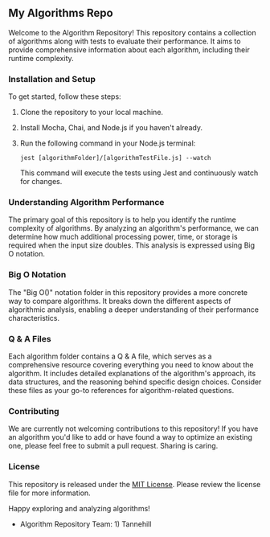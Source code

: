 ## My Algorithms Repo

Welcome to the Algorithm Repository! This repository contains a collection of algorithms along with tests to evaluate their performance. It aims to provide comprehensive information about each algorithm, including their runtime complexity. 

### Installation and Setup

To get started, follow these steps:

1. Clone the repository to your local machine.
2. Install Mocha, Chai, and Node.js if you haven't already.
3. Run the following command in your Node.js terminal:

   ```
   jest [algorithmFolder]/[algorithmTestFile.js] --watch
   ```

   This command will execute the tests using Jest and continuously watch for changes.

### Understanding Algorithm Performance

The primary goal of this repository is to help you identify the runtime complexity of algorithms. By analyzing an algorithm's performance, we can determine how much additional processing power, time, or storage is required when the input size doubles. This analysis is expressed using Big O notation.

### Big O Notation

The "Big O()" notation folder in this repository provides a more concrete way to compare algorithms. It breaks down the different aspects of algorithmic analysis, enabling a deeper understanding of their performance characteristics.

### Q & A Files

Each algorithm folder contains a Q & A file, which serves as a comprehensive resource covering everything you need to know about the algorithm. It includes detailed explanations of the algorithm's approach, its data structures, and the reasoning behind specific design choices. Consider these files as your go-to references for algorithm-related questions.

### Contributing

We are currently not welcoming contributions to this repository! If you have an algorithm you'd like to add or have found a way to optimize an existing one, please feel free to submit a pull request. Sharing is caring. 

### License

This repository is released under the [MIT License](LICENSE.md). Please review the license file for more information.

Happy exploring and analyzing algorithms!

- Algorithm Repository Team: 1) Tannehill
